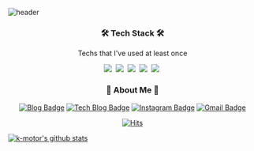 ![header](https://capsule-render.vercel.app/api?type=soft&color=auto&height=150&section=header&text=HYUNWOOPARK&fontSize=70&animation=twinkling)

<h3 align="center">🛠 Tech Stack 🛠</h3>

<p align="center"> Techs that I've used at least once </p>

<p align="center">
  <img src="https://img.shields.io/badge/Python-3766AB?style=flat-square&logo=Python&logoColor=white"/></a>&nbsp 
  <img src="https://img.shields.io/badge/Java-007396?style=flat-square&logo=Java&logoColor=white"/></a>&nbsp 
  <img src="https://img.shields.io/badge/C++-00599C?style=flat-square&logo=C%2B%2B&logoColor=white"/></a>&nbsp 
  <img src="https://img.shields.io/badge/C-A8B9CC?style=flat-square&logo=C&logoColor=white"/></a>&nbsp 
  <img src="https://img.shields.io/badge/Go-11B48A?style=flat-square&logo=Go&logoColor=white"/></a>&nbsp 
</p>


<h3 align="center"> 💬 About Me 💬 </h3>

<div align=center>
  
[![Blog Badge](https://img.shields.io/badge/-Blog-92a8d1?logo=naver&logoColor=white&link=https://blog.naver.com/phw820)](https://blog.naver.com/phw820) 
[![Tech Blog Badge](http://img.shields.io/badge/-Tech%20blog-black?style=flat-square&logo=github&link=https://k-motor.github.io/)](https://k-motor.github.io/) 
[![Instagram Badge](https://img.shields.io/badge/-Instagram-dd2a7b?style=flat-square&logo=instagram&logoColor=white&link=https://www.instagram.com/goodrichnice/)](https://www.instagram.com/goodrichnice/) 
[![Gmail Badge](https://img.shields.io/badge/-Gmail-d14836?style=flat-square&logo=Gmail&logoColor=white&link=mailto:gccvia.out@gmail.com)](mailto:gccvia.out@gmail.com)
</div>



<div align=center>
  
[![Hits](https://hits.seeyoufarm.com/api/count/incr/badge.svg?url=https%3A%2F%2Fgithub.com%2Fk-motor&count_bg=%23000000&title_bg=%23555555&icon=&icon_color=%23E7E7E7&title=hits&edge_flat=false)](https://hits.seeyoufarm.com)

</div>


[![k-motor's github stats](https://github-readme-stats.vercel.app/api?username=k-motor&count_private=true&custom_title=k-motor's&nbsp;github&nbsp;🔭&bg_color=45,ffffff,000000,000000&title_color=fff&text_color=fff)](https://github.com/anuraghazra/github-readme-stats)







<!--
**k-motor/k-motor** is a ✨ _special_ ✨ repository because its `README.md` (this file) appears on your GitHub profile.

Here are some ideas to get you started:

- 🔭 I’m currently working on ...
- 🌱 I’m currently learning ...
- 👯 I’m looking to collaborate on ...
- 🤔 I’m looking for help with ...
- 💬 Ask me about ...
- 📫 How to reach me: ...
- 😄 Pronouns: ...
- ⚡ Fun fact: ...
-->
